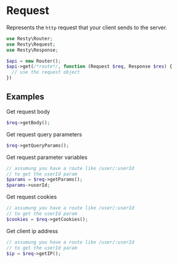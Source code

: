 # Request

Represents the `http` request that your client sends to the server.

```php
use Resty\Router;
use Resty\Request;
use Resty\Response;

$api = new Router();
$api->get(/*route*/, function (Request $req, Response $res) {
  // use the request object
})
```

## Examples

Get request body

```php
$req->getBody();
```

Get request query parameters

```php
$req->getQueryParams();
```

Get request parameter variables

```php
// assumung you have a route like /user/:userId
// to get the userId param
$params = $req->getParams();
$params->userId;
```

Get request cookies

```php
// assumung you have a route like /user/:userId
// to get the userId param
$cookies = $req->getCookies();
```

Get client ip address

```php
// assumung you have a route like /user/:userId
// to get the userId param
$ip = $req->getIP();
```